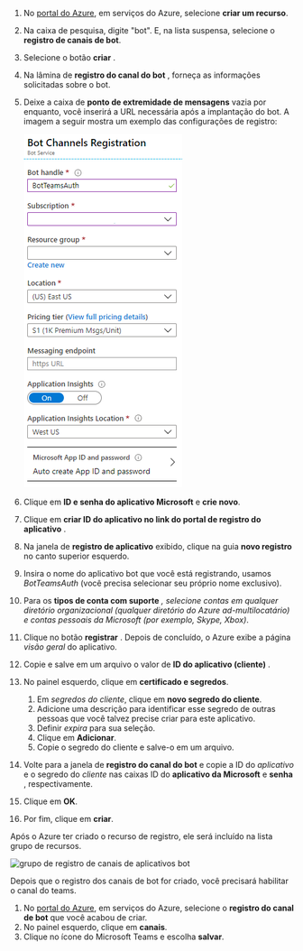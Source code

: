 1. No [portal do Azure](https://ms.portal.azure.com/#home), em serviços do Azure, selecione **criar um recurso**.
1. Na caixa de pesquisa, digite "bot". E, na lista suspensa, selecione o **registro de canais de bot**.
1. Selecione o botão **criar** .
1. Na lâmina de **registro do canal do bot** , forneça as informações solicitadas sobre o bot.
1. Deixe a caixa de **ponto de extremidade de mensagens** vazia por enquanto, você inserirá a URL necessária após a implantação do bot. A imagem a seguir mostra um exemplo das configurações de registro:

    ![registro de canais de aplicativos bot](../../assets/images/authentication/auth-bot-channels-registration.png)

1. Clique em **ID e senha do aplicativo Microsoft** e **crie novo**.
1. Clique em **criar ID do aplicativo no link do portal de registro do aplicativo** .
1. Na janela de **registro de aplicativo** exibido, clique na guia **novo registro** no canto superior esquerdo.
1. Insira o nome do aplicativo bot que você está registrando, usamos *BotTeamsAuth* (você precisa selecionar seu próprio nome exclusivo).
1. Para os **tipos de conta com suporte** *, selecione contas em qualquer diretório organizacional (qualquer diretório do Azure ad-multilocatário) e contas pessoais da Microsoft (por exemplo, Skype, Xbox)*.
1. Clique no botão **registrar** . Depois de concluído, o Azure exibe a página *visão geral* do aplicativo.
1. Copie e salve em um arquivo o valor de **ID do aplicativo (cliente)** .
1. No painel esquerdo, clique em **certificado e segredos**.
    1. Em *segredos do cliente*, clique em **novo segredo do cliente**.
    1. Adicione uma descrição para identificar esse segredo de outras pessoas que você talvez precise criar para este aplicativo.
    1. Definir *expira* para sua seleção.
    1. Clique em **Adicionar**.
    1. Copie o segredo do cliente e salve-o em um arquivo.
1. Volte para a janela de **registro do canal do bot** e copie a ID do *aplicativo* e o segredo do *cliente* nas caixas ID do **aplicativo da Microsoft** e **senha** , respectivamente.
1. Clique em **OK**.
1. Por fim, clique em **criar**.

Após o Azure ter criado o recurso de registro, ele será incluído na lista grupo de recursos.  

![grupo de registro de canais de aplicativos bot](~/assets/images/authentication/auth-bot-channels-registration-group.PNG)

Depois que o registro dos canais de bot for criado, você precisará habilitar o canal do teams.

1. No [portal do Azure](https://ms.portal.azure.com/#home), em serviços do Azure, selecione o **registro do canal de bot** que você acabou de criar.
1. No painel esquerdo, clique em **canais**.
1. Clique no ícone do Microsoft Teams e escolha **salvar**.
